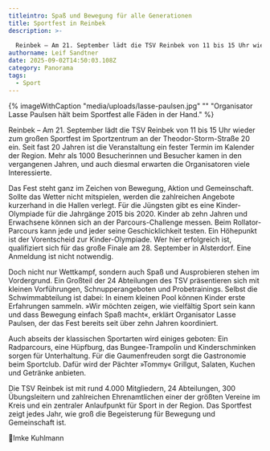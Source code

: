 ```yaml
---
titleintro: Spaß und Bewegung für alle Generationen
title: Sportfest in Reinbek
description: >-
  
  Reinbek – Am 21. September lädt die TSV Reinbek von 11 bis 15 Uhr wieder zum großen Sportfest im Sportzentrum an der Theodor-Storm-Straße 20 ein. Seit fast 20 Jahren ist die Veranstaltung ein fester Termin im Kalender der Region. Mehr als 1000 Besucherinnen und Besucher kamen in den vergangenen Jahren, und auch diesmal erwarten die Organisatoren viele Interessierte.
authorname: Leif Sandtner
date: 2025-09-02T14:50:03.108Z
category: Panorama
tags:
  - Sport
---
```

{% imageWithCaption "media/uploads/lasse-paulsen.jpg" "" "Organisator Lasse Paulsen hält beim Sportfest alle Fäden in der Hand." %}

Reinbek – Am 21. September lädt die TSV Reinbek von 11 bis 15 Uhr wieder zum großen Sportfest im Sportzentrum an der Theodor-Storm-Straße 20 ein. Seit fast 20 Jahren ist die Veranstaltung ein fester Termin im Kalender der Region. Mehr als 1000 Besucherinnen und Besucher kamen in den vergangenen Jahren, und auch diesmal erwarten die Organisatoren viele Interessierte.

Das Fest steht ganz im Zeichen von Bewegung, Aktion und Gemeinschaft. Sollte das Wetter nicht mitspielen, werden die zahlreichen Angebote kurzerhand in die Hallen verlegt. Für die Jüngsten gibt es eine Kinder-Olympiade für die Jahrgänge 2015 bis 2020. Kinder ab zehn Jahren und Erwachsene können sich an der Parcours-Challenge messen. Beim Rollator-Parcours kann jede und jeder seine Geschicklichkeit testen. Ein Höhepunkt ist der Vorentscheid zur Kinder-Olympiade. Wer hier erfolgreich ist, qualifiziert sich für das große Finale am 28. September in Alsterdorf. Eine Anmeldung ist nicht notwendig.

Doch nicht nur Wettkampf, sondern auch Spaß und Ausprobieren stehen im Vordergrund. Ein Großteil der 24 Abteilungen des TSV präsentieren sich mit kleinen Vorführungen, Schnupperangeboten und Probetrainings. Selbst die Schwimmabteilung ist dabei: In einem kleinen Pool können Kinder erste Erfahrungen sammeln. »Wir möchten zeigen, wie vielfältig Sport sein kann und dass Bewegung einfach Spaß macht«, erklärt Organisator Lasse Paulsen, der das Fest bereits seit über zehn Jahren koordiniert.

Auch abseits der klassischen Sportarten wird einiges geboten: Ein Radparcours, eine Hüpfburg, das Bungee-Trampolin und Kinderschminken sorgen für Unterhaltung. Für die Gaumenfreuden sorgt die Gastronomie beim Sportclub. Dafür wird der Pächter »Tommy« Grillgut, Salaten, Kuchen und Getränke anbieten. 

Die TSV Reinbek ist mit rund 4.000 Mitgliedern, 24 Abteilungen, 300 Übungsleitern und zahlreichen Ehrenamtlichen einer der größten Vereine im Kreis und ein zentraler Anlaufpunkt für Sport in der Region. Das Sportfest zeigt jedes Jahr, wie groß die Begeisterung für Bewegung und Gemeinschaft ist.

Imke Kuhlmann